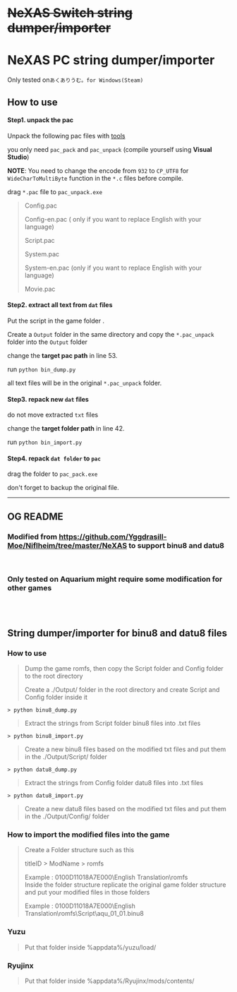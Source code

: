 # ~~NeXAS Switch string dumper/importer~~

# NeXAS PC string dumper/importer

Only tested on`あくありうむ。for Windows(Steam)`

## How to use

#### Step1. unpack the pac

Unpack the following pac files with [tools](https://github.com/Yggdrasill-Moe/Niflheim/tree/master/NeXAS)

you only need `pac_pack` and `pac_unpack` (compile yourself using **Visual Studio**)

**NOTE**: You need to change the encode from `932` to `CP_UTF8` for `WideCharToMultiByte` function in the `*.c` files before compile.

drag `*.pac` file to `pac_unpack.exe`

> Config.pac
>
> Config-en.pac ( only if you want to replace English with your language)
>
> Script.pac 
>
> System.pac
>
> System-en.pac (only if you want to replace English with your language)
>
> Movie.pac


#### Step2. extract all text from `dat` files

Put the script in the game folder .

Create a `Output` folder in the same directory and copy the `*.pac_unpack` folder into the `Output` folder

change the **target pac path** in line 53.

run `python bin_dump.py`

all text files will be in the original `*.pac_unpack` folder.

#### Step3. repack new `dat` files

do not move extracted  `txt` files

change the **target folder path** in line 42.

run `python bin_import.py`

#### Step4. repack `dat folder`  to `pac`

drag the folder to `pac_pack.exe`

don't forget to backup the original file.





---

## OG README

### Modified from https://github.com/Yggdrasill-Moe/Niflheim/tree/master/NeXAS to support binu8 and datu8

</br>

### Only tested on Aquarium might require some modification for other games

</br>
</br>

## String dumper/importer for binu8 and datu8 files

### How to use

> Dump the game romfs, then copy the Script folder and Config folder to the root directory
>
> Create a ./Output/ folder in the root directory and create Script and Config folder inside it

```> python binu8_dump.py```

> Extract the strings from Script folder binu8 files into .txt files

```> python binu8_import.py```

>Create a new binu8 files based on the modified txt files and put them in the ./Output/Script/ folder

```> python datu8_dump.py```

> Extract the strings from Config folder datu8 files into .txt files

```> python datu8_import.py```

>Create a new datu8 files based on the modified txt files and put them in the ./Output/Config/ folder


### How to import the modified files into the game

> Create a Folder structure such as this
>
> titleID > ModName > romfs
>
> Example : 0100D11018A7E000\English Translation\romfs\
> Inside the folder structure replicate the original game folder structure and put your modified files in those folders
>
> Example : 0100D11018A7E000\English Translation\romfs\Script\aqu_01_01.binu8


### Yuzu

> Put that folder inside %appdata%/yuzu/load/

### Ryujinx

> Put that folder inside %appdata%/Ryujinx/mods/contents/





